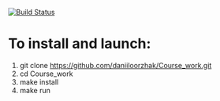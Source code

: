 [![Build Status](https://travis-ci.org/daniiloorzhak/Course_work.svg?branch=master)](https://travis-ci.org/daniiloorzhak/Course_work)
# To install and launch:
  1. git clone https://github.com/daniiloorzhak/Course_work.git
  2. cd Course_work
  3. make install
  4. make run
